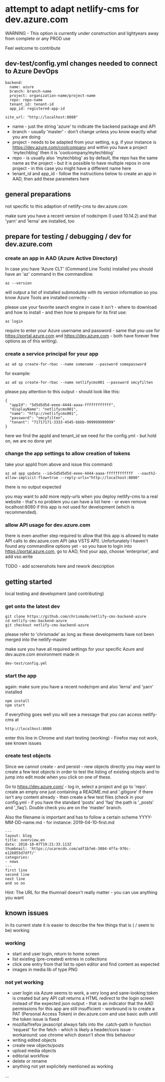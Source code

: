 # attempt to adapt netlify-cms for dev.azure.com 

WARNING - This option is currently under construction and lightyears away from complete or any PROD use

Feel welcome to contribute


## dev-test/config.yml changes needed to connect to Azure DevOps

```
backend:
  name: azure
  branch: branch-name
  project: organization-name/project-name
  repo: repo-name
  tenant_id: tenant-id
  app_id: registered-app-id  
  
site_url: "http://localhost:8080"
```
* name - just the string 'azure' to indicate the backend package and API
* branch - usually 'master' - don't change unless you know exactly what you are doing
* project - needs to be adapted from your setting, e.g. if your instance is https://dev.azure.com/coolcompany and within you have a project 'mytechblog' then it is 'coolcompany/mytechblog'
* repo - is usually also 'mytechblog' as by default, the repo has the same name as the project - but it is possible to have multiple repos in one project - in this case you might have a different name here 
* tenant_id and app_id - follow the instructions below to create an app in AAD, then add these parameters here


## general preparations

not specific to this adaption of netlify-cms to dev.azure.com

make sure you have a recent version of node/npm (I used 10.14.2) and that 'yarn' and 'lerna' are installed, too

## prepare for testing / debugging / dev for dev.azure.com

### create an app in AAD (Azure Active Directory)

In case you have 'Azure CLT' (Command Line Tools) installed you should have an 'az' command in the commandline:

```
az --version
```
will output a list of installed submodules with its version information so you know Azure Tools are installed correctly - 

please use your favorite search engine in case it isn't - where to download and how to install - and then how to prepare for its first use: 

```
az login

```
require to enter your Azure username and password - same that you use for https://portal.azure.com and https://dev.azure.com - both have forever free options as of this writing).

### create a service principal for your app
```
az ad sp create-for-rbac --name somename --password somepassword 

```

for example:
```
az ad sp create-for-rbac --name netlifycms001 --password smcyfilten 

```
please pay attention to this output - should look like this:

```
{ 
  "appId": "5d5d5d5d-eeee-4444-aaaa-ffffffffffff", 
  "displayName": "netlifycms001", 
  "name": "http://netlifycms001", 
  "password": "smcyfilten", 
  "tenant": "71717171-3333-4545-bbbb-999999999999" 
}  

```
here we find the appId and tenant_id we need for the config.yml - but hold on, we are no done yet

### change the app settings to allow creation of tokens

take your appId from above and issue this command:


```
az ad app update --id=5d5d5d5d-eeee-4444-aaaa-ffffffffffff  --oauth2-allow-implicit-flow=true --reply-urls="http://localhost:8080"
```
there is no output expected

you may want to add more reply-urls when you deploy netlify-cms to a real website - that's no problem you can have a list here - or even remove localhost:8080 if this app is not used for development (which is recommended).

### allow API usage for dev.azure.com

there is even another step required to allow that this app is allowed to make API calls to dev.azure.com API (aka VSTS API). Unfortunately I haven't found any commandline options yet - so you have to login into https://portal.azure.com, go to AAD, find your app, choose 'enterprise', and add vso.write

TODO - add screenshots here and rework description

## getting started

local testing and development (and contributing)

### get onto the latest dev

```
git clone https://github.com/chrismade/netlify-cms-backend-azure
cd netlify-cms-backend-azure
git checkout netlify-cms-backend-azure

```
please refer to 'chrismade' as long as these developments have not been merged into the netlify-master

make sure you have all required settings for your specific Azure and dev.auzre.com environment made in
```
dev-test/config.yml

```
### start the app

again: make sure you have a recent node/npm and also 'lerna' and 'yarn' installed

```
npm install
npm start

```
if everything goes well you will see a message that you can access netlify-cms at

```
http://localhost:8080

```
enter this line in Chrome and start testing (working) - Firefox may not work, see known issues

### create test objects

Since we cannot create - and persist - new objects directly you may want to create a few test objects in order to test the listing of existing objects and to jump into edit mode when you click on one of these.

Go to https://dev.azure.com/ - log in, select a project and go to 'repo'. create an empty one just containing a README.md and '.gitigore' if there isn't any content already - then create a few test files (check in your config.yml - if you have the standard 'posts' and 'faq' the path is '_posts' and '_faq'). Double check you are on the 'master' branch.

Also the filename is important and has to follow a certain scheme YYYY-MM-DD-name.md - for instance: 2019-04-10-first.md

```
---
layout: blog
title: overview.en
date: 2018-10-07T19:21:33.113Z
thumbnail: 'https://ucarecdn.com/adf1b7e6-3804-4ffa-970c-e12b055d7dff/'
categories:
- news
---
first line
second line
next line
and so on

```
Hint: The URL for the thumnail doesn't really matter - you can use anything you want

## known issues

in its current state it is easier to describe the few things that is ( / seem to be) working

### working

* start and user login, return to home screen
* list existing (pre-created) entries in collections
* click one entry from that list to open editor and find content as expected
* images in media lib of type PNG

### not yet working

* user login via Azure seems to work, a very long and sane-looking token is created but any API call returns a HTML redirect to the login screen instead of the expected json output - that is an indicator that the AAD permissions for this app are still insufficient - workround is to create a PAT (Personal Access Token) in dev.azure.com and use basic auth until the token issue is fixed
* mozilla/firefox javascript always falls into the .catch-path in function 'request' for the fetch - which is likely a header/cors issue - workaround: use chrome which doesn't show this behaviour
* writing edited objects
* create new objects/posts
* upload media objects
* editorial workflow
* delete or rename
* anything not yet explicitely mentioned as working  


...